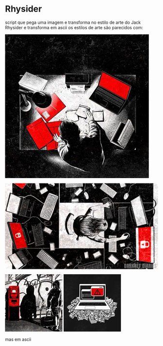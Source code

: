 # Rhysider
script que pega uma imagem e transforma no estilo de arte do Jack Rhysider e transforma em ascii os estilos de arte são parecidos com:

![art1](art/art1.jpg)

![art2](art/art2.jpg)

![art3](art/art3.jpg)  ![art4](art/art4.jpg)

mas em ascii
